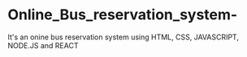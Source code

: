 # Online_Bus_reservation_system-
It's an onine bus reservation system using HTML, CSS, JAVASCRIPT, NODE.JS and REACT
